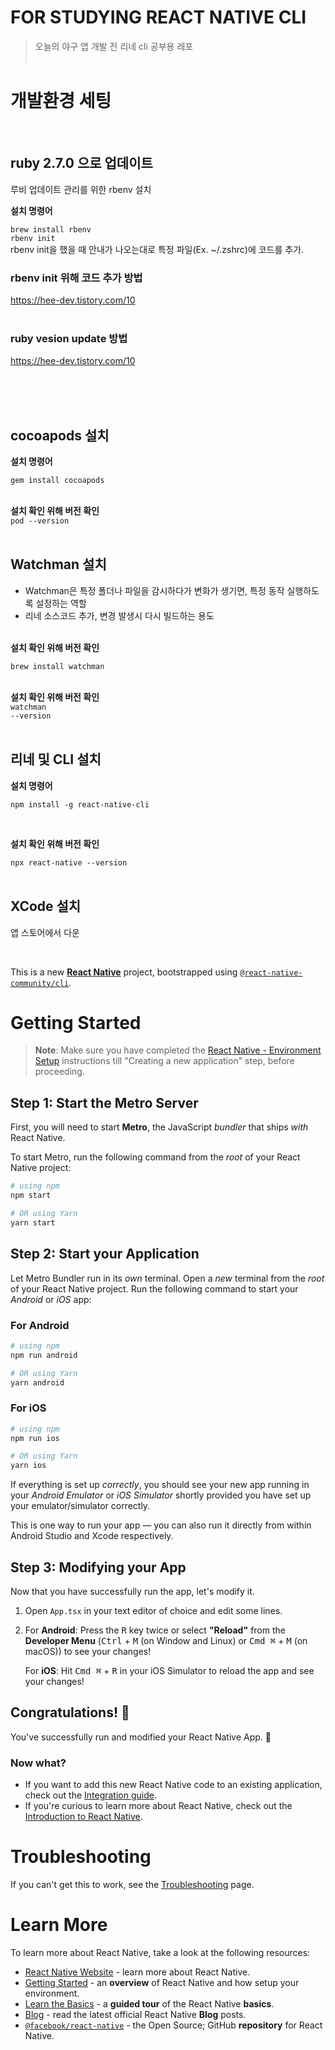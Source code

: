 # FOR STUDYING REACT NATIVE CLI

> 오늘의 야구 앱 개발 전 리네 cli 공부용 레포
> <br/>
> <br/>

# 개발환경 세팅

<br />

## ruby 2.7.0 으로 업데이트

<p>루비 업데이트 관리를 위한 rbenv 설치</p>
<strong>설치 명령어</strong>
<br/>

<code>brew install rbenv</code>
<br/>
<code>rbenv init</code>
<br/>
rbenv init을 했을 때 안내가 나오는대로 특정 파일(Ex. ~/.zshrc)에 코드를 추가.

### rbenv init 위해 코드 추가 방법

https://hee-dev.tistory.com/10
<br />
<br />

### ruby vesion update 방법

https://hee-dev.tistory.com/10

<br />
<br />
<br />

## cocoapods 설치

<strong>설치 명령어</strong>
<br/>

<code>gem install cocoapods</code>
<br/>

<br/>
<strong>설치 확인 위해 버전 확인</strong>
<br/>
<code>pod --version</code>

<br/>
<br/>

## Watchman 설치

- Watchman은 특정 폴더나 파일을 감시하다가 변화가 생기면, 특정 동작 실행하도록 설정하는 역할
- 리네 소스코드 추가, 변경 발생시 다시 빌드하는 용도
  <br/>
  <br/>

<strong>설치 확인 위해 버전 확인</strong>
<br/>

<code>brew install watchman</code>
<br/>
<br/>

<strong>설치 확인 위해 버전 확인</strong>
<br/>
<code>watchman --version</code>
<br/>
<br/>

## 리네 및 CLI 설치

<strong>설치 명령어</strong>

<code>npm install -g react-native-cli</code>

<br/>

<strong>설치 확인 위해 버전 확인</strong>
<br/>

<code>npx react-native --version</code>
<br/>
<br/>

## XCode 설치

앱 스토어에서 다운

<br />

This is a new [**React Native**](https://reactnative.dev) project, bootstrapped using [`@react-native-community/cli`](https://github.com/react-native-community/cli).

# Getting Started

> **Note**: Make sure you have completed the [React Native - Environment Setup](https://reactnative.dev/docs/environment-setup) instructions till "Creating a new application" step, before proceeding.

## Step 1: Start the Metro Server

First, you will need to start **Metro**, the JavaScript _bundler_ that ships _with_ React Native.

To start Metro, run the following command from the _root_ of your React Native project:

```bash
# using npm
npm start

# OR using Yarn
yarn start
```

## Step 2: Start your Application

Let Metro Bundler run in its _own_ terminal. Open a _new_ terminal from the _root_ of your React Native project. Run the following command to start your _Android_ or _iOS_ app:

### For Android

```bash
# using npm
npm run android

# OR using Yarn
yarn android
```

### For iOS

```bash
# using npm
npm run ios

# OR using Yarn
yarn ios
```

If everything is set up _correctly_, you should see your new app running in your _Android Emulator_ or _iOS Simulator_ shortly provided you have set up your emulator/simulator correctly.

This is one way to run your app — you can also run it directly from within Android Studio and Xcode respectively.

## Step 3: Modifying your App

Now that you have successfully run the app, let's modify it.

1. Open `App.tsx` in your text editor of choice and edit some lines.
2. For **Android**: Press the <kbd>R</kbd> key twice or select **"Reload"** from the **Developer Menu** (<kbd>Ctrl</kbd> + <kbd>M</kbd> (on Window and Linux) or <kbd>Cmd ⌘</kbd> + <kbd>M</kbd> (on macOS)) to see your changes!

   For **iOS**: Hit <kbd>Cmd ⌘</kbd> + <kbd>R</kbd> in your iOS Simulator to reload the app and see your changes!

## Congratulations! :tada:

You've successfully run and modified your React Native App. :partying_face:

### Now what?

- If you want to add this new React Native code to an existing application, check out the [Integration guide](https://reactnative.dev/docs/integration-with-existing-apps).
- If you're curious to learn more about React Native, check out the [Introduction to React Native](https://reactnative.dev/docs/getting-started).

# Troubleshooting

If you can't get this to work, see the [Troubleshooting](https://reactnative.dev/docs/troubleshooting) page.

# Learn More

To learn more about React Native, take a look at the following resources:

- [React Native Website](https://reactnative.dev) - learn more about React Native.
- [Getting Started](https://reactnative.dev/docs/environment-setup) - an **overview** of React Native and how setup your environment.
- [Learn the Basics](https://reactnative.dev/docs/getting-started) - a **guided tour** of the React Native **basics**.
- [Blog](https://reactnative.dev/blog) - read the latest official React Native **Blog** posts.
- [`@facebook/react-native`](https://github.com/facebook/react-native) - the Open Source; GitHub **repository** for React Native.
